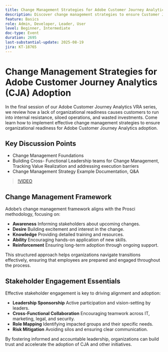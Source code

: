 ```yaml
---
title: Change Management Strategies for Adobe Customer Journey Analytics Adoption
description: Discover change management strategies to ensure Customer Journey Analytics adoption success. Overcome resistance, align teams, and track value realization effectively.
feature: Basics
role: Admin, Developer, Leader, User
level: Beginner, Intermediate
doc-type: Event
duration: 2695
last-substantial-update: 2025-08-19
jira: KT-18765
---
```


# Change Management Strategies for Adobe Customer Journey Analytics (CJA) Adoption

In the final session of our Adobe Customer Journey Analytics VRA series, we review how a lack of organizational readiness causes customers to run into internal resistance, siloed operations, and wasted investments. Come learn how to implement effective change management strategies to ensure organizational readiness for Adobe Customer Journey Analytics adoption. 

## Key Discussion Points

* Change Management Foundations
* Building Cross- Functional Leadership teams for Change Management, Tracking Value Realization and addressing execution barriers
* Change Management Strategy Example Documentation, Q&A

>[!VIDEO](https://video.tv.adobe.com/v/3470851/?learn=on&enablevpops)

## Change Management Framework

Adobe’s change management framework aligns with the Prosci methodology, focusing on:

* **Awareness** Informing stakeholders about upcoming changes.
* **Desire** Building excitement and interest in the change.
* **Knowledge** Providing detailed training and resources.
* **Ability** Encouraging hands-on application of new skills.
* **Reinforcement** Ensuring long-term adoption through ongoing support.

This structured approach helps organizations navigate transitions effectively, ensuring that employees are prepared and engaged throughout the process.

## Stakeholder Engagement Essentials

Effective stakeholder engagement is key to driving alignment and adoption:

* **Leadership Sponsorship** Active participation and vision-setting by leaders.
* **Cross-Functional Collaboration** Encouraging teamwork across IT, marketing, legal, and security.
* **Role Mapping** Identifying impacted groups and their specific needs.
* **Risk Mitigation** Avoiding silos and ensuring clear communication.

By fostering informed and accountable leadership, organizations can build trust and accelerate the adoption of CJA and other initiatives.